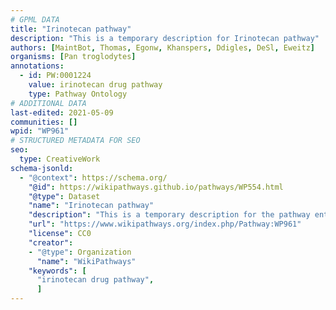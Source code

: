 ```yaml
---
# GPML DATA
title: "Irinotecan pathway"
description: "This is a temporary description for Irinotecan pathway"
authors: [MaintBot, Thomas, Egonw, Khanspers, Ddigles, DeSl, Eweitz]
organisms: [Pan troglodytes]
annotations:
  - id: PW:0001224
    value: irinotecan drug pathway
    type: Pathway Ontology
# ADDITIONAL DATA
last-edited: 2021-05-09
communities: []
wpid: "WP961"
# STRUCTURED METADATA FOR SEO
seo:
  type: CreativeWork
schema-jsonld:
  - "@context": https://schema.org/
    "@id": https://wikipathways.github.io/pathways/WP554.html
    "@type": Dataset
    "name": "Irinotecan pathway"
    "description": "This is a temporary description for the pathway entitled: Irinotecan pathway"
    "url": "https://www.wikipathways.org/index.php/Pathway:WP961"
    "license": CC0
    "creator":
    - "@type": Organization
      "name": "WikiPathways"
    "keywords": [
      "irinotecan drug pathway",
      ]
---
```

